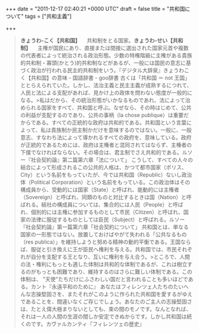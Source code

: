 
+++
date = "2011-12-17 02:40:21 +0000 UTC"
draft = false
title = "共和国について"
tags = ["共和主義"]

+++
>**きょうわ‐こく【共和国】**
　共和制をとる国家。**きょうわ‐せい【共和制】**
　主権が国民にあり、直接または間接に選出された国家元首や複数の代表者によって統治される政治形態。少数の特権階級に主権がある貴族的共和制・寡頭(かとう)的共和制などがあるが、一般には国民の意志に基づく政治が行われる民主的共和制をいう。『デジタル大辞泉』きょうわこく【共和国】の意味 - 国語辞書 - goo辞書
古くは「共和国 ＝ not 王国」ととらえられていた。しかし、法治主義と民主主義が成熟するにつれて、人民と法による支配があれば、見かけ上の政体を問わない態度が一般的になる。>私はだから、その統治形態がいかなるものであれ、法によって治められる国家をすべて、共和国と呼ぶ。なぜなら、その時はじめて、公共の利益が支配するのであり、公共の事柄（la chose publique）は重要だからである。すべての正統的な政府は共和的である。共和国という言葉によって、私は貴族制か民主制かだけを意味するのではない。一般に、一般意志、すなわち法によって導かれるすべての政府を、意味している。政府が正統的であるためには、政府は主権者と混同されてはならず、主権者の下僕でなければならない。その場合は、君主制でさえ共和的である。ルソー『社会契約論』第二篇第六章「法について」
>こうして、すべての人々の結合によって形成されるこの公共的人格は、かつて都市国家（ポリス、City）という名前をもっていたが、今では共和国（Republic）ないし政治体（Political Corporation）という名前をもっている。この政治体はその構成員から、受動的には国家（State）と呼ばれ、能動的には主権者（Sovereign）と呼ばれ、同類のものと対比するときは国（Nation）と呼ばれる。結社の構成員については、集合的には人民（People）と呼ばれ、個別的には主権に参加するものとして市民（Citizen）と呼ばれ、国家の法律に服従するものとしては臣民（Subject）と呼ばれる。ルソー『社会契約論』第一篇第六章「社会契約について」
共和国とは、単なる国家の一形態ではない。放置しておけばやがて失われる「公共なるもの（res publica）」を維持しようと努める精神の動的平衡である。王国ならば、服従と引き換えに王が臣民へ権利を与える。共和国では、市民それぞれが自分を支配する王となり、互いに権利を与え合う。>ところで、人間の法・権利にもっとも適した体制は共和的な体制であるが、これは樹立するのがもっとも困難であり、維持するのはさらに難しい体制である。この体制は、 "天使"たちだけにふさわしい国だと言われることも多いほどである。カント『永遠平和のために』
>あなたはフィレンツェ人たちのたいへんな志操堅固さを、またそれがこのように作られた共和国を愛するがゆえであることを、間違いなくご存じでしょう。あなたのご主人の志操堅固さは、たとえ偉大極まりないとしても、束の間のモノです。なんとなれば、それは一人の人間の生涯の間しか安定できぬからです。しかし共和国は続くのです。カヴァルカンティ『フィレンツェの歴史』



